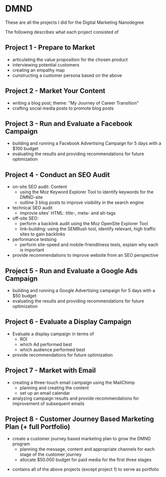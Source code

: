 # DMND
These are all the projects I did for the Digital Marketing Nanodegree

The following describes what each project consisted of

## Project 1 - Prepare to Market

* articulating the value proposition for the chosen product
* interviewing potential customers
* creating an empathy map
* cunstructing a customer persona based on the above

## Project 2 - Market Your Content

* writing a blog post; theme: "My Journey of Career Transition"
* crafting social media posts to promote blog posts

## Project 3 - Run and Evaluate a Facebook Campaign

* building and running a Facebook Advertising Campaign for 5 days with a $100 budget
* evaluating the results and providing recommendations for future optimization 

## Project 4 - Conduct an SEO Audit

* on-site SEO audit: Content
    - using the Moz Keyword Explorer Tool to identify keywords for the DMND-site
    - outline 3 blog posts to improve visibility in the search engine
* technical SEO audit
    - improvie sites' HTML: title-, meta- and alt-tags
* off-site SEO:
    - perform a backlink audit using the Moz OpenSite Explorer Tool
    - link-building: using the SEMRush tool, identify relevant, high traffic sites to gain backlinks
* performance testsing
    - perform site-speed and mobile-friendliness tests, explain why each is important
* provide recommendations to improve website from an SEO perspective

## Project 5 - Run and Evaluate a Google Ads Campaign

* building and running a Google Advertising campaign for 5 days with a $50 budget
* evaluating the results and providing recommendations for future optimization 

## Project 6 - Evaluate a Display Campaign

* Evaluate a display campaign in terms of 
    - ROI
    - which Ad performed best
    - which audience performed best
* provide recommendations for future optimization

## Project 7 - Market with Email

* creating a three-touch email campaign using the MailChimp
    - planning and creating the content
    - set up an email calendar
* analyzing campaign results and provide recommendations for improvement of subsequent emails

## Project 8 - Customer Journey Based Marketing Plan (+ full Portfolio)

* create a customer journey based marketing plan to grow the DMND program
    - planning the message, content and appropriate channels for each stage of the customer journey
    - allocate $50.000 budget for paid media for the first three stages

+ contains all of the above projects (except project 1) to serve as portfolio
